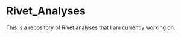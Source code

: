 Rivet_Analyses
==============

This is a repository of Rivet analyses that I am currently working on.
